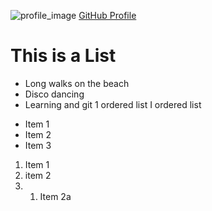 ![profile_image](https://avatars.githubusercontent.com/u/98490993?s=400&u=6faf1490babe030814f6977437654e038fab3cdc&v=4)
[GitHub Profile](https://github.com/JACedwards)
# This is a List
- Long walks on the beach
- Disco dancing
- Learning and git
1 ordered list
I ordered list

* Item 1
* Item 2
*   Item 3

1. Item 1
2. item 2
3.  1. Item 2a
  
